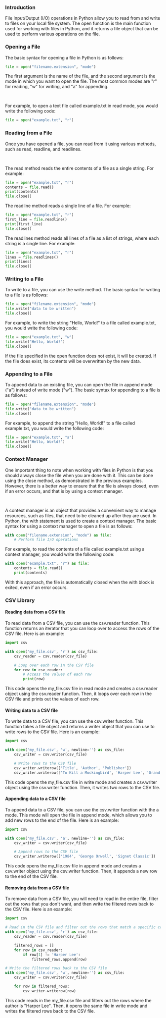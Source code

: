 ### Introduction

File Input/Output (I/O) operations in Python allow you to read from and write to files on your local file system. The open function is the main function used for working with files in Python, and it returns a file object that can be used to perform various operations on the file.

### Opening a File

The basic syntax for opening a file in Python is as follows:

```python
file = open("filename.extension", "mode")
```

The first argument is the name of the file, and the second argument is the mode in which you want to open the file. The most common modes are "r" for reading, "w" for writing, and "a" for appending.

<br />

For example, to open a text file called example.txt in read mode, you would write the following code:

```python
file = open("example.txt", "r")
```

### Reading from a File
Once you have opened a file, you can read from it using various methods, such as read, readline, and readlines.

<br />

The read method reads the entire contents of a file as a single string. For example:

```python
file = open("example.txt", "r")
contents = file.read()
print(contents)
file.close()
```

The readline method reads a single line of a file. For example:

```python
file = open("example.txt", "r")
first_line = file.readline()
print(first_line)
file.close()
```

The readlines method reads all lines of a file as a list of strings, where each string is a single line. For example:

```python
file = open("example.txt", "r")
lines = file.readlines()
print(lines)
file.close()
```

### Writing to a File

To write to a file, you can use the write method. The basic syntax for writing to a file is as follows:

```python
file = open("filename.extension", "mode")
file.write("data to be written")
file.close()
```


For example, to write the string "Hello, World!" to a file called example.txt, you would write the following code:

```python
file = open("example.txt", "w")
file.write("Hello, World!")
file.close()
```

If the file specified in the open function does not exist, it will be created. If the file does exist, its contents will be overwritten by the new data.

### Appending to a File

To append data to an existing file, you can open the file in append mode ("a") instead of write mode ("w"). The basic syntax for appending to a file is as follows:

```python
file = open("filename.extension", "mode")
file.write("data to be written")
file.close()
```

For example, to append the string "Hello, World!" to a file called example.txt, you would write the following code:

```python
file = open("example.txt", "a")
file.write("Hello, World!")
file.close()
```

### Context Manager

One important thing to note when working with files in Python is that you should always close the file when you are done with it. This can be done using the close method, as demonstrated in the previous examples. However, there is a better way to ensure that the file is always closed, even if an error occurs, and that is by using a context manager.

<br />

A context manager is an object that provides a convenient way to manage resources, such as files, that need to be cleaned up after they are used. In Python, the with statement is used to create a context manager. The basic syntax for using a context manager to open a file is as follows:

```python
with open("filename.extension", "mode") as file:
    # Perform file I/O operations
```

For example, to read the contents of a file called example.txt using a context manager, you would write the following code:

```python
with open("example.txt", "r") as file:
    contents = file.read()
    print(contents)
```

With this approach, the file is automatically closed when the with block is exited, even if an error occurs.

### CSV Library

#### Reading data from a CSV file

To read data from a CSV file, you can use the csv.reader function. This function returns an iterator that you can loop over to access the rows of the CSV file. Here is an example:

```python
import csv

with open('my_file.csv', 'r') as csv_file:
    csv_reader = csv.reader(csv_file)

    # Loop over each row in the CSV file
    for row in csv_reader:
        # Access the values of each row
        print(row)
```

This code opens the my_file.csv file in read mode and creates a csv.reader object using the csv.reader function. Then, it loops over each row in the CSV file and prints out the values of each row.

#### Writing data to a CSV file

To write data to a CSV file, you can use the csv.writer function. This function takes a file object and returns a writer object that you can use to write rows to the CSV file. Here is an example:

```python
import csv

with open('my_file.csv', 'w', newline='') as csv_file:
    csv_writer = csv.writer(csv_file)

    # Write rows to the CSV file
    csv_writer.writerow(['Title', 'Author', 'Publisher'])
    csv_writer.writerow(['To Kill a Mockingbird', 'Harper Lee', 'Grand Central Publishing'])
```

This code opens the my_file.csv file in write mode and creates a csv.writer object using the csv.writer function. Then, it writes two rows to the CSV file.


#### Appending data to a CSV file

To append data to a CSV file, you can use the csv.writer function with the a mode. This mode will open the file in append mode, which allows you to add new rows to the end of the file. Here is an example:

```python
import csv

with open('my_file.csv', 'a', newline='') as csv_file:
    csv_writer = csv.writer(csv_file)

    # Append rows to the CSV file
    csv_writer.writerow(['1984', 'George Orwell', 'Signet Classic'])
```

This code opens the my_file.csv file in append mode and creates a csv.writer object using the csv.writer function. Then, it appends a new row to the end of the CSV file.

#### Removing data from a CSV file

To remove data from a CSV file, you will need to read in the entire file, filter out the rows that you don't want, and then write the filtered rows back to the CSV file. Here is an example:

```python
import csv

# Read in the CSV file and filter out the rows that match a specific criteria
with open('my_file.csv', 'r') as csv_file:
    csv_reader = csv.reader(csv_file)

    filtered_rows = []
    for row in csv_reader:
        if row[1] != 'Harper Lee':
            filtered_rows.append(row)

# Write the filtered rows back to the CSV file
with open('my_file.csv', 'w', newline='') as csv_file:
    csv_writer = csv.writer(csv_file)

    for row in filtered_rows:
        csv_writer.writerow(row)
```
This code reads in the my_file.csv file and filters out the rows where the author is "Harper Lee". Then, it opens the same file in write mode and writes the filtered rows back to the CSV file.
